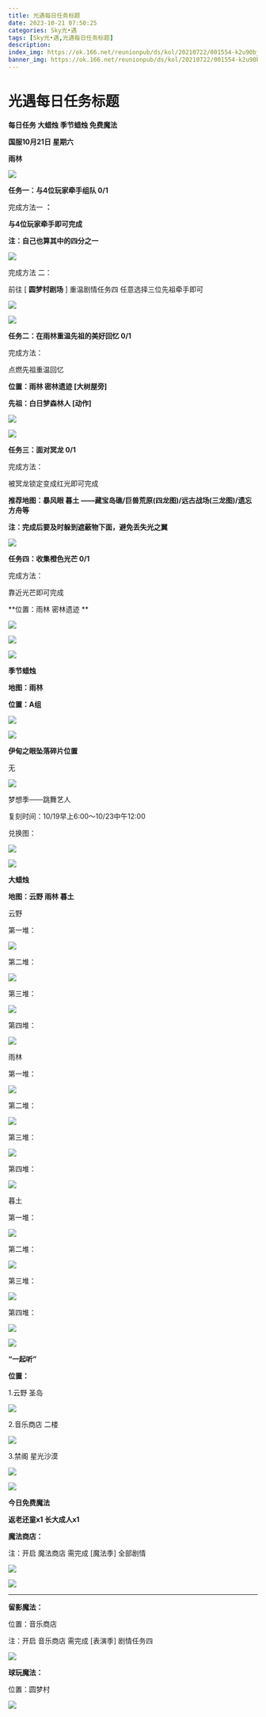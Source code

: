 ```yaml
---
title: 光遇每日任务标题
date: 2023-10-21 07:50:25
categories: Sky光•遇
tags: [Sky光•遇,光遇每日任务标题]
description: 
index_img: https://ok.166.net/reunionpub/ds/kol/20210722/001554-k2u90bj7ay.png?imageView&thumbnail=600x0&type=jpg
banner_img: https://ok.166.net/reunionpub/ds/kol/20210722/001554-k2u90bj7ay.png?imageView&thumbnail=600x0&type=jpg
---
```

# 光遇每日任务标题
**每日任务 大蜡烛 季节蜡烛 免费魔法**

 **国服10月21日 星期六**

 **雨林**

![](https://img.166.net/reunionpub/ds/kol/20231021/001507-sw4h0319ja.jpg)

 **任务一：与4位玩家牵手组队 0/1**

完成方法一 **：**

 **与4位玩家牵手即可完成**

 **注：自己也算其中的四分之一**

![](https://img.166.net/reunionpub/ds/kol/20231021/000236-adqhz2us7p.png)

完成方法 二：

前往 [ **圆梦村剧场** ] 重温剧情任务四 任意选择三位先祖牵手即可

![](https://img.166.net/reunionpub/ds/kol/20231021/000829-8vh0lmburt.png)

![](https://img.166.net/reunionpub/ds/kol/20231021/000906-wf2164s7pr.jpeg)

 **任务二：在雨林重温先祖的美好回忆 0/1**

完成方法：

点燃先祖重温回忆

 **位置：雨林 密林遗迹 [大树屋旁]**

 **先祖：白日梦森林人 [动作]**

![](https://img.166.net/reunionpub/ds/kol/20231021/000324-725atocj1u.jpg)

![](https://img.166.net/reunionpub/ds/kol/20231021/000332-5p8tb6lc0w.jpeg)

 **任务三：面对冥龙 0/1**

完成方法：

被冥龙锁定变成红光即可完成

 **推荐地图：暴风眼 暮土 ——藏宝岛礁/巨兽荒原(四龙图)/远古战场(三龙图)/遗忘方舟等**

 **注：完成后要及时躲到遮蔽物下面，避免丢失光之翼**

![](https://img.166.net/reunionpub/ds/kol/20231021/000403-usr274j01n.png)

 **任务四：收集橙色光芒 0/1**

完成方法：

靠近光芒即可完成

 **位置：雨林 密林遗迹   **

![](https://img.166.net/reunionpub/ds/kol/20231021/000436-yqb1rot5su.png)

![](https://img.166.net/reunionpub/ds/kol/20231021/000458-80ylikgr1o.jpeg)

![](https://img.166.net/reunionpub/ds/kol/20231014/003453-vozlin1q8p.png)

 **季节蜡烛**

 **地图：雨林**

 **位置：A组**

![](https://img.166.net/reunionpub/ds/kol/20231020/235425-csa49g0ylm.jpg)

![](https://img.166.net/reunionpub/ds/kol/20231014/003453-vozlin1q8p.png)

 **伊甸之眼坠落碎片位置**

无

![](https://img.166.net/reunionpub/ds/kol/20231014/002539-7uzhdl3t0m.png)

梦想季——跳舞艺人

复刻时间：10/19早上6:00～10/23中午12:00

兑换图：

![](https://img.166.net/reunionpub/ds/kol/20231019/235406-45qrsdc3nt.jpg)

![](https://img.166.net/reunionpub/ds/kol/20231014/002539-7uzhdl3t0m.png)

 **大蜡烛**

 **地图：云野 雨林 暮土**

云野

第一堆：

![](https://img.166.net/reunionpub/ds/kol/20231020/235612-je9a1h2iqz.png)

第二堆：

![](https://img.166.net/reunionpub/ds/kol/20231020/235625-pik6l4uj7v.png)

第三堆：

![](https://img.166.net/reunionpub/ds/kol/20231020/235637-qzd8bomc4k.png)

第四堆：

![](https://img.166.net/reunionpub/ds/kol/20231020/235652-3rio0stz9q.png)

雨林

第一堆：

![](https://img.166.net/reunionpub/ds/kol/20231020/002427-o1divumnep.jpeg)

第二堆：

![](https://img.166.net/reunionpub/ds/kol/20231020/002435-wo7mqp0gsk.jpeg)

第三堆：

![](https://img.166.net/reunionpub/ds/kol/20231020/002443-a1j7icy5bh.jpeg)

第四堆：

![](https://img.166.net/reunionpub/ds/kol/20231020/002450-n84jlda6qs.jpeg)

暮土

第一堆：

![](https://img.166.net/reunionpub/ds/kol/20231020/235810-qt7liw6bnc.png)

第二堆：

![](https://img.166.net/reunionpub/ds/kol/20231020/235822-inte8a12gj.png)

第三堆：

![](https://img.166.net/reunionpub/ds/kol/20231020/235832-ed8nkqw7jg.png)

第四堆：

![](https://img.166.net/reunionpub/ds/kol/20231020/235846-cvedk1nu5q.png)

![](https://img.166.net/reunionpub/ds/kol/20231014/003005-dok0cb2fuz.png)

 **“一起听”**

 **位置：**

1.云野 圣岛

![](https://img.166.net/reunionpub/ds/kol/20231014/004010-de83b4jwu6.jpeg)

2.音乐商店 二楼

![](https://img.166.net/reunionpub/ds/kol/20231014/004020-k8jwmpg94o.jpeg)

3.禁阁 星光沙漠

![](https://img.166.net/reunionpub/ds/kol/20231014/004040-1mpch2gvy6.png)

![](https://img.166.net/reunionpub/ds/kol/20231014/004048-gyt2imp830.png)

 **今日免费魔法**

 **返老还童x1 长大成人x1**

 **魔法商店：**

注：开启 魔法商店 需完成 [魔法季] 全部剧情

![](https://img.166.net/reunionpub/ds/kol/20231014/004605-qmuiowanf4.png)

![](https://img.166.net/reunionpub/ds/kol/20231020/235944-hus4ycgprw.jpeg)

 ****

**留影魔法：**

位置：音乐商店

注：开启 音乐商店 需完成 [表演季] 剧情任务四

![](https://img.166.net/reunionpub/ds/kol/20231014/004941-6k9cb1yuv0.png)

 **球玩魔法：**

位置：圆梦村

![](https://img.166.net/reunionpub/ds/kol/20231014/005022-4hnlvzm7iu.png)

